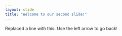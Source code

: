 ```yaml
---
layout: slide
title: "Welcome to our second slide!"
---
```

Replaced a line with this.
Use the left arrow to go back!
